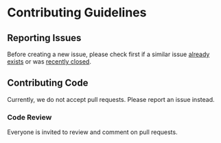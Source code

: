 # Contributing Guidelines

## Reporting Issues

Before creating a new issue, please check first if a similar issue [already exists](https://github.com/edenlabllc/rmk/issues?state=open) or was [recently closed](https://github.com/edenlabllc/rmk/issues?direction=desc&page=1&sort=updated&state=closed).

## Contributing Code

Currently, we do not accept pull requests. Please report an issue instead.

### Code Review

Everyone is invited to review and comment on pull requests.
